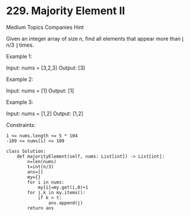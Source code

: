 # 229. Majority Element II

Medium
Topics
Companies
Hint

Given an integer array of size n, find all elements that appear more than ⌊ n/3 ⌋ times.

 

Example 1:

Input: nums = [3,2,3]
Output: [3]

Example 2:

Input: nums = [1]
Output: [1]

Example 3:

Input: nums = [1,2]
Output: [1,2]

 

Constraints:

    1 <= nums.length <= 5 * 104
    -109 <= nums[i] <= 109


```
class Solution:
    def majorityElement(self, nums: List[int]) -> List[int]:
        n=len(nums)
        t=int(n/3)
        ans=[]
        my={}
        for i in nums:
            my[i]=my.get(i,0)+1
        for j,k in my.items():
            if k > t:
                ans.append(j)
        return ans
        
```